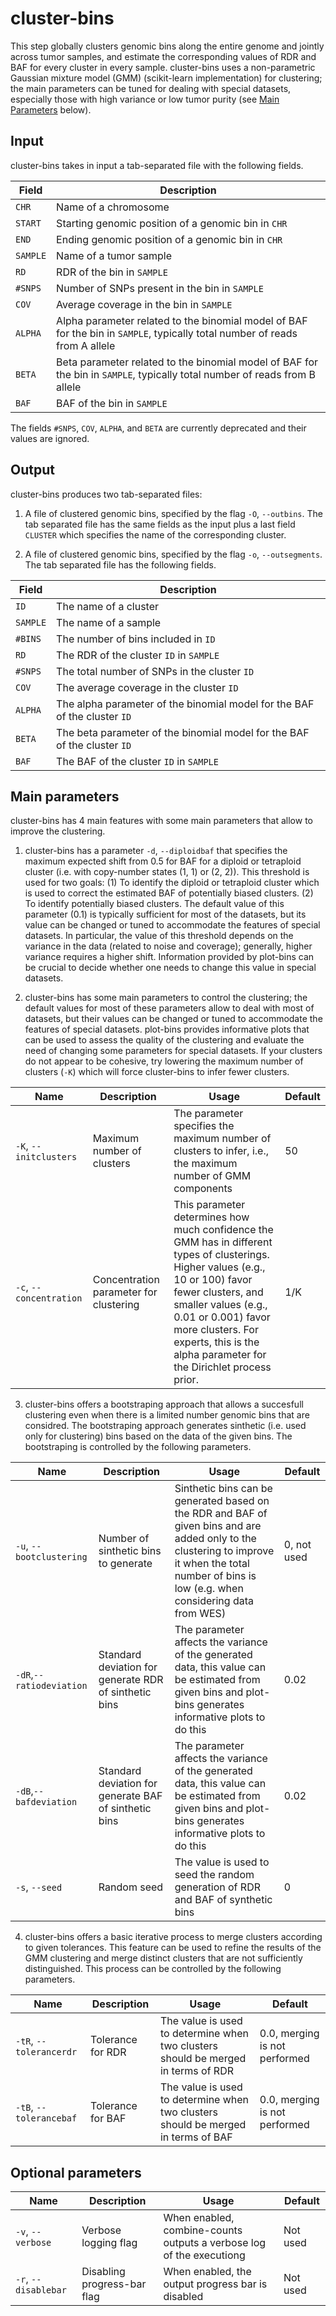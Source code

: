 # cluster-bins

This step globally clusters genomic bins along the entire genome and jointly across tumor samples, and estimate the corresponding values of RDR and BAF for every cluster in every sample.
cluster-bins uses a non-parametric Gaussian mixture model (GMM) (scikit-learn implementation) for clustering; the main parameters can be tuned for dealing with special datasets, especially those with high variance or low tumor purity (see [Main Parameters](#main-parameters) below).

## Input

cluster-bins takes in input a tab-separated file with the following fields.

| Field | Description |
|-------|-------------|
| `CHR` | Name of a chromosome |
| `START` | Starting genomic position of a genomic bin in `CHR` |
| `END` | Ending genomic position of a genomic bin in `CHR` |
| `SAMPLE` | Name of a tumor sample |
| `RD` | RDR of the bin in `SAMPLE` |
| `#SNPS` | Number of SNPs present in the bin in `SAMPLE` |
| `COV` | Average coverage in the bin in `SAMPLE` |
| `ALPHA` | Alpha parameter related to the binomial model of BAF for the bin in `SAMPLE`, typically total number of reads from A allele |
| `BETA` | Beta parameter related to the binomial model of BAF for the bin in `SAMPLE`, typically total number of reads from B allele |
| `BAF` | BAF of the bin in `SAMPLE` |

The fields `#SNPS`, `COV`, `ALPHA`, and `BETA` are currently deprecated and their values are ignored.

## Output

cluster-bins produces two tab-separated files:

1. A file of clustered genomic bins, specified by the flag `-O`, `--outbins`. The tab separated file has the same fields as the input plus a last field `CLUSTER` which specifies the name of the corresponding cluster.

2. A file of clustered genomic bins, specified by the flag `-o`, `--outsegments`. The tab separated file has the following fields.

| Field | Description |
|-------|-------------|
| `ID` | The name of a cluster |
| `SAMPLE` | The name of a sample |
| `#BINS` | The number of bins included in `ID` |
| `RD` | The RDR of the cluster `ID` in `SAMPLE` |
| `#SNPS` | The total number of SNPs in the cluster `ID` |
| `COV` | The average coverage in the cluster `ID` |
| `ALPHA` | The alpha parameter of the binomial model for the BAF of the cluster `ID` |
| `BETA` | The beta parameter of the binomial model for the BAF of the cluster `ID` |
| `BAF` | The BAF of the cluster `ID` in `SAMPLE` |


## Main parameters

cluster-bins has 4 main features with some main parameters that allow  to improve the clustering.

1. cluster-bins has a parameter `-d`, `--diploidbaf` that specifies the maximum expected shift from 0.5 for BAF for a diploid or tetraploid cluster (i.e. with copy-number states (1, 1) or (2, 2)). This threshold is used for two goals: (1) To identify the diploid or tetraploid cluster which is used to correct the estimated BAF of potentially biased clusters. (2) To identify potentially biased clusters.
The default value of this parameter (0.1) is typically sufficient for most of the datasets, but its value can be changed or tuned to accommodate the features of special datasets.
In particular, the value of this threshold depends on the variance in the data (related to noise and coverage); generally, higher variance requires a higher shift.
Information provided by plot-bins can be crucial to decide whether one needs to change this value in special datasets.

2. cluster-bins has some main parameters to control the clustering; the default values for most of these parameters allow to deal with most of datasets, but their values can be changed or tuned to accommodate the features of special datasets.
plot-bins provides informative plots that can be used to assess the quality of the clustering and evaluate the need of changing some parameters for special datasets.
If your clusters do not appear to be cohesive, try lowering the maximum number of clusters (`-K`) which will force cluster-bins to infer fewer clusters.

| Name | Description | Usage | Default |
|------|-------------|-------|---------|
| `-K`, `--initclusters` | Maximum number of clusters | The parameter specifies the maximum number of clusters to infer, i.e., the maximum number of GMM components | 50 |
| `-c`, `--concentration` | Concentration parameter for clustering | This parameter determines how much confidence the GMM has in different types of clusterings. Higher values (e.g., 10 or 100)  favor fewer clusters, and smaller values (e.g., 0.01 or 0.001) favor more clusters. For experts, this is the alpha parameter for the Dirichlet process prior. | 1/K |

3. cluster-bins offers a bootstraping approach that allows a succesfull clustering even when there is a limited number genomic bins that are considred. The bootstraping approach generates sinthetic (i.e. used only for clustering) bins based on the data of the given bins. The bootstraping is controlled by the following parameters.

| Name | Description | Usage | Default |
|------|-------------|-------|---------|
| `-u`, `--bootclustering` | Number of sinthetic bins to generate | Sinthetic bins can be generated based on the RDR and BAF of given bins and are added only to the clustering to improve it when the total number of bins is low (e.g. when considering data from WES) | 0, not used |
| `-dR`,`--ratiodeviation` | Standard deviation for generate RDR of sinthetic bins | The parameter affects the variance of the generated data, this value can be estimated from given bins and plot-bins generates informative plots to do this | 0.02 |
| `-dB`,`--bafdeviation` | Standard deviation for generate BAF of sinthetic bins | The parameter affects the variance of the generated data, this value can be estimated from given bins and plot-bins generates informative plots to do this | 0.02 |
| `-s`, `--seed` | Random seed | The value is used to seed the random generation of RDR and BAF of synthetic bins | 0 |

4. cluster-bins offers a basic iterative process to merge clusters according to given tolerances. This feature can be used to refine the results of the GMM clustering and merge distinct clusters that are not sufficiently distinguished. This process can be controlled by the following parameters.

| Name | Description | Usage | Default |
|------|-------------|-------|---------|
| `-tR`, `--tolerancerdr` | Tolerance for RDR | The value is used to determine when two clusters should be merged in terms of RDR | 0.0, merging is not performed |
| `-tB`, `--tolerancebaf` | Tolerance for BAF | The value is used to determine when two clusters should be merged in terms of BAF | 0.0, merging is not performed |

## Optional parameters

| Name | Description | Usage | Default |
|------|-------------|-------|---------|
| `-v`, `--verbose`  | Verbose logging flag | When enabled, combine-counts outputs a verbose log of the executiong | Not used |
| `-r`, `--disablebar` | Disabling progress-bar flag | When enabled, the output progress bar is disabled | Not used |
